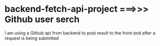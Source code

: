# backend-fetch-api-project ===>>> Github user serch

<p>I am using a Github api from backend to post result to the front end after a request is being submitted</p>
